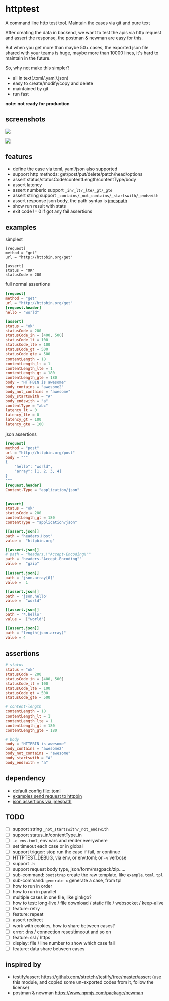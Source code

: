 # httptest

A command line http test tool. Maintain the cases via git and pure text

After creating the data in backend, we want to test the apis via http request and assert the response, the postman & newman are easy for this.

But when you get more than maybe 50+ cases, the exported json file shared with your teams is huge, maybe more than 10000 lines, it's hard to maintain in the future.

So, why not make this simpler?

- all in text(.toml/.yaml/.json)
- easy to create/modify/copy and delete
- maintained by git
- run fast

**note: not ready for production**


## screenshots


![](./examples/screenshots/run.jpg)

![](./examples/screenshots/run_with_debug.jpg)


## features

- define the case via [toml](https://toml.io/en/), yaml/json also supported
- support http methods: get/post/put/delete/patch/head/options
- assert status/statusCode/contentLength/contentType/body
- assert latency
- assert numberic support `_in/_lt/_lte/_gt/_gte`
- assert string support `_contains/_not_contains/_startswith/_endswith`
- assert response json body, the path syntax is [jmespath](https://jmespath.org/tutorial.html)
- show run result with stats
- exit code != 0 if got any fail assertions

## examples

simplest

```
[request]
method = "get"
url = "http://httpbin.org/get"

[assert]
status = "OK"
statusCode = 200
```

full normal assertions

```toml
[request]
method = "get"
url = "http://httpbin.org/get"
[request.header]
hello = "world"

[assert]
status = "ok"
statusCode = 200
statusCode_in = [400, 500]
statusCode_lt = 100
statusCode_lte = 100
statusCode_gt = 500
statusCode_gte = 500
contentLength = 18
contentLength_lt = 1
contentLength_lte = 1
contentLength_gt = 180
contentLength_gte = 180
body = "HTTPBIN is awesome"
body_contains = "awesome2"
body_not_contains = "awesome"
body_startswith = "A"
body_endswith = "a"
contentType = "abc"
latency_lt = 0
latency_lte = 0
latency_gt = 100
latency_gte = 100
```

json assertions

```toml
[request]
method = "post"
url = "http://httpbin.org/post"
body = """
{
    "hello": "world",
    "array": [1, 2, 3, 4]
}
"""
[request.header]
Content-Type = "application/json"


[assert]
status = "ok"
statusCode = 200
contentLength_gt = 180
contentType = "application/json"

[[assert.json]]
path = "headers.Host"
value =  "httpbin.org"

[[assert.json]]
# path = "headers.\"Accept-Encoding\""
path = 'headers."Accept-Encoding"'
value =  "gzip"

[[assert.json]]
path = 'json.array[0]'
value =  1

[[assert.json]]
path = 'json.hello'
value =  "world"

[[assert.json]]
path = '*.hello'
value =  ["world"]

[[assert.json]]
path = "length(json.array)"
value = 4
```


## assertions

```toml
# status
status = "ok"
statusCode = 200
statusCode_in = [400, 500]
statusCode_lt = 100
statusCode_lte = 100
statusCode_gt = 500
statusCode_gte = 500

# content-length
contentLength = 18
contentLength_lt = 1
contentLength_lte = 1
contentLength_gt = 180
contentLength_gte = 180

# body
body = "HTTPBIN is awesome"
body_contains = "awesome2"
body_not_contains = "awesome"
body_startswith = "A"
body_endswith = "a"
```

## dependency

- [default config file: toml](https://toml.io/en/)
- [examples send request to httpbin](http://httpbin.org/)
- [json assertions via jmespath](https://jmespath.org/tutorial.html)

## TODO

- [ ] support string `_not_startswith/_not_endswith`
- [ ] supoort status_in/contentType_in
- [ ] `-e env.toml`, env vars and render everywhere
- [ ] set timeout each case or in global
- [ ] support trigger: stop run the case if fail, or continue
- [ ] HTTPTEST_DEBUG, via env, or env.toml; or `-v` verbose
- [ ] support `-h`
- [ ] support request body type, json/form/msgpack/zip.....
- [ ] sub-command: `bootstrap` create the raw template, like `example.toml.tpl`
- [ ] sub-command: `generate x` generate a case, from tpl
- [ ] how to run in order
- [ ] how to run in parallel
- [ ] multiple cases in one file, like ginkgo?
- [ ] how to test: long-live / file download / static file / websocket / keep-alive
- [ ] feature: retry
- [ ] feature: repeat
- [ ] assert redirect
- [ ] work with cookies, how to share between cases?
- [ ] error: dns / connection reset/timeout and so on
- [ ] feature: ssl / https
- [ ] display: file / line number to show which case fail
- [ ] feature: data share between cases

## inspired by

- testify/assert https://github.com/stretchr/testify/tree/master/assert (use this module, and copied some un-exported codes from it, follow the license)
- postman & newman https://www.npmjs.com/package/newman
